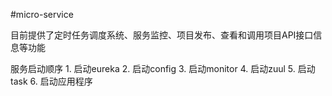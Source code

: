 ﻿#micro-service

目前提供了定时任务调度系统、服务监控、项目发布、查看和调用项目API接口信息等功能

服务启动顺序
	1. 启动eureka
	2. 启动config
	3. 启动monitor
	4. 启动zuul
	5. 启动task
	6. 启动应用程序


